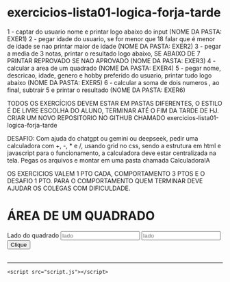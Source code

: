 # exercicios-lista01-logica-forja-tarde
1 - captar do usuario nome e printar logo abaixo do input (NOME DA PASTA: EXER1)
2 - pegar idade do usuario, se for menor que 18 falar que é menor de idade se nao printar maior de idade (NOME DA PASTA: EXER2)
3 - pegar a media de 3 notas, printar o resultado logo abaixo, SE ABAIXO DE 7 PRINTAR REPROVADO SE NAO APROVADO (NOME DA PASTA: EXER3)
4 - calcular a area de um quadrado  (NOME DA PASTA: EXER4)
5 - pegar nome, descricao, idade, genero e hobby preferido do usuario, printar tudo logo abaixo  (NOME DA PASTA: EXER5)
6 - calcular a soma de dois numeros , ao final, subtrair 5 e printar o resultado  (NOME DA PASTA: EXER6)

TODOS OS EXERCÍCIOS DEVEM ESTAR EM PASTAS DIFERENTES, O ESTILO É DE LIVRE ESCOLHA DO ALUNO, TERMINAR ATÉ O FIM DA TARDE DE HJ.
CRIAR UM NOVO REPOSITORIO NO GITHUB CHAMADO exercicios-lista01-logica-forja-tarde

DESAFIO:
Com ajuda do chatgpt ou gemini ou deepseek, pedir uma calculadora com +, -, * e /, usando grid no css, sendo a estrutura em html e javascript para o funcionamento, a calculadora deve estar centralizada na tela.
Pegas os arquivos e montar em uma pasta chamada CalculadoraIA

OS EXERCICIOS VALEM 1 PTO CADA, COMPORTAMENTO 3 PTOS E O DESAFIO 1 PTO. PARA O COMPORTAMENTO QUEM TERMINAR DEVE AJUDAR OS COLEGAS COM DIFICULDADE.

<head>
    <meta charset="UTF-8">
    <meta name="viewport" content="width=device-width, initial-scale=1.0">
    <title>EXER4</title>
    <link rel="stylesheet" href="style.css">
</head>

<body>
    <h1>ÁREA DE UM QUADRADO</h1>
    <main>
        <div>
            <label>Lado do quadrado</label>
            <input type="number" placeholder="lado" id="lado1">
               <input type="number" placeholder="lado" id="lado2">
        </div>
        <button onclick="quadrado ()">Clique</button>
        <br><br>
        <hr id="resposta"></h2>
    </main>

    <script src="script.js"></script>
</body>

</html>